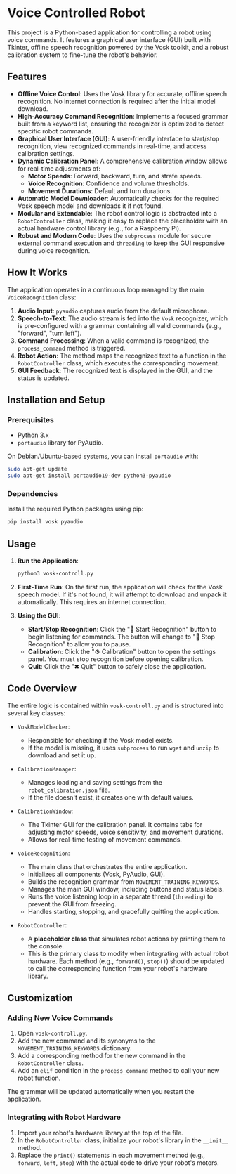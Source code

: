 # Voice Controlled Robot

This project is a Python-based application for controlling a robot using voice commands. It features a graphical user interface (GUI) built with Tkinter, offline speech recognition powered by the Vosk toolkit, and a robust calibration system to fine-tune the robot's behavior.

## Features

- **Offline Voice Control**: Uses the Vosk library for accurate, offline speech recognition. No internet connection is required after the initial model download.
- **High-Accuracy Command Recognition**: Implements a focused grammar built from a keyword list, ensuring the recognizer is optimized to detect specific robot commands.
- **Graphical User Interface (GUI)**: A user-friendly interface to start/stop recognition, view recognized commands in real-time, and access calibration settings.
- **Dynamic Calibration Panel**: A comprehensive calibration window allows for real-time adjustments of:
  - **Motor Speeds**: Forward, backward, turn, and strafe speeds.
  - **Voice Recognition**: Confidence and volume thresholds.
  - **Movement Durations**: Default and turn durations.
- **Automatic Model Downloader**: Automatically checks for the required Vosk speech model and downloads it if not found.
- **Modular and Extendable**: The robot control logic is abstracted into a `RobotController` class, making it easy to replace the placeholder with an actual hardware control library (e.g., for a Raspberry Pi).
- **Robust and Modern Code**: Uses the `subprocess` module for secure external command execution and `threading` to keep the GUI responsive during voice recognition.

## How It Works

The application operates in a continuous loop managed by the main `VoiceRecognition` class:

1.  **Audio Input**: `pyaudio` captures audio from the default microphone.
2.  **Speech-to-Text**: The audio stream is fed into the `Vosk` recognizer, which is pre-configured with a grammar containing all valid commands (e.g., "forward", "turn left").
3.  **Command Processing**: When a valid command is recognized, the `process_command` method is triggered.
4.  **Robot Action**: The method maps the recognized text to a function in the `RobotController` class, which executes the corresponding movement.
5.  **GUI Feedback**: The recognized text is displayed in the GUI, and the status is updated.

## Installation and Setup

### Prerequisites

- Python 3.x
- `portaudio` library for PyAudio.

On Debian/Ubuntu-based systems, you can install `portaudio` with:
```bash
sudo apt-get update
sudo apt-get install portaudio19-dev python3-pyaudio
```

### Dependencies

Install the required Python packages using pip:

```bash
pip install vosk pyaudio
```

## Usage

1.  **Run the Application**:
    ```bash
    python3 vosk-controll.py
    ```

2.  **First-Time Run**: On the first run, the application will check for the Vosk speech model. If it's not found, it will attempt to download and unpack it automatically. This requires an internet connection.

3.  **Using the GUI**:
    - **Start/Stop Recognition**: Click the "🎤 Start Recognition" button to begin listening for commands. The button will change to "🛑 Stop Recognition" to allow you to pause.
    - **Calibration**: Click the "⚙️ Calibration" button to open the settings panel. You must stop recognition before opening calibration.
    - **Quit**: Click the "✖ Quit" button to safely close the application.

## Code Overview

The entire logic is contained within `vosk-controll.py` and is structured into several key classes:

-   `VoskModelChecker`:
    -   Responsible for checking if the Vosk model exists.
    -   If the model is missing, it uses `subprocess` to run `wget` and `unzip` to download and set it up.

-   `CalibrationManager`:
    -   Manages loading and saving settings from the `robot_calibration.json` file.
    -   If the file doesn't exist, it creates one with default values.

-   `CalibrationWindow`:
    -   The Tkinter GUI for the calibration panel. It contains tabs for adjusting motor speeds, voice sensitivity, and movement durations.
    -   Allows for real-time testing of movement commands.

-   `VoiceRecognition`:
    -   The main class that orchestrates the entire application.
    -   Initializes all components (Vosk, PyAudio, GUI).
    -   Builds the recognition grammar from `MOVEMENT_TRAINING_KEYWORDS`.
    -   Manages the main GUI window, including buttons and status labels.
    -   Runs the voice listening loop in a separate thread (`threading`) to prevent the GUI from freezing.
    -   Handles starting, stopping, and gracefully quitting the application.

-   `RobotController`:
    -   A **placeholder class** that simulates robot actions by printing them to the console.
    -   This is the primary class to modify when integrating with actual robot hardware. Each method (e.g., `forward()`, `stop()`) should be updated to call the corresponding function from your robot's hardware library.

## Customization

### Adding New Voice Commands

1.  Open `vosk-controll.py`.
2.  Add the new command and its synonyms to the `MOVEMENT_TRAINING_KEYWORDS` dictionary.
3.  Add a corresponding method for the new command in the `RobotController` class.
4.  Add an `elif` condition in the `process_command` method to call your new robot function.

The grammar will be updated automatically when you restart the application.

### Integrating with Robot Hardware

1.  Import your robot's hardware library at the top of the file.
2.  In the `RobotController` class, initialize your robot's library in the `__init__` method.
3.  Replace the `print()` statements in each movement method (e.g., `forward`, `left`, `stop`) with the actual code to drive your robot's motors.
